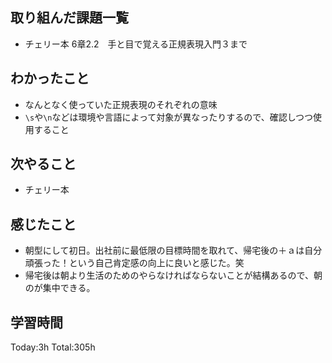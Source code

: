 ## 取り組んだ課題一覧
- チェリー本 6章2.2　手と目で覚える正規表現入門３まで
  
## わかったこと
- なんとなく使っていた正規表現のそれぞれの意味
- `\s`や`\n`などは環境や言語によって対象が異なったりするので、確認しつつ使用すること
  
## 次やること
- チェリー本

## 感じたこと
- 朝型にして初日。出社前に最低限の目標時間を取れて、帰宅後の＋ａは自分頑張った！という自己肯定感の向上に良いと感じた。笑
- 帰宅後は朝より生活のためのやらなければならないことが結構あるので、朝のが集中できる。

## 学習時間
Today:3h
Total:305h
